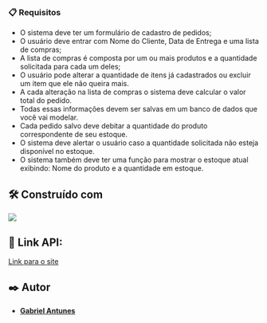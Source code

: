  
### 📋  Requisitos

- O sistema deve ter um formulário de cadastro de pedidos;
- O usuário deve entrar com Nome do Cliente, Data de Entrega e uma lista de compras;
- A lista de compras é composta por um ou mais produtos e a quantidade solicitada para cada um deles;
- O usuário pode alterar a quantidade de itens já cadastrados ou excluir um item que ele não queira mais.
- A cada alteração na lista de compras o sistema deve calcular o valor total do pedido.
- Todas essas informações devem ser salvas em um banco de dados que você vai modelar.
- Cada pedido salvo deve debitar a quantidade do produto correspondente de seu estoque.
- O sistema deve alertar o usuário caso a quantidade solicitada não esteja disponível no estoque.
- O sistema também deve ter uma função para mostrar o estoque atual exibindo: Nome do produto e a quantidade em estoque.

    
## 🛠️ Construído com

 <a href="https://skillicons.dev">
    <img src="https://skillicons.dev/icons?i=ts,nodejs,express,mysql,git&theme=light" />
  </a>


## 🔗 Link API:

[Link para o site](https://documenter.getpostman.com/view/21020418/2s847PJV6P)


## ✒️ Autor

* [**Gabriel Antunes**](https://www.linkedin.com/in/gabriel-antunes-dev/)
